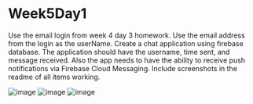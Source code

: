 # Week5Day1

Use the email login from week 4 day 3 homework.  Use the email address from the login as the userName.  Create a chat application using firebase database.  The application should have the username, time sent, and message received.  Also the app needs to have the ability to receive push notifications via Firebase Cloud Messaging.  Include screenshots in the readme of all items working.

![image](https://user-images.githubusercontent.com/46461171/52296447-65949380-294c-11e9-84bc-5bd90ade8172.png)
![image](https://user-images.githubusercontent.com/46461171/52296456-6d543800-294c-11e9-8863-dd459ed4783e.png)
![image](https://user-images.githubusercontent.com/46461171/52296469-734a1900-294c-11e9-9518-8c55c87dd03d.png)

